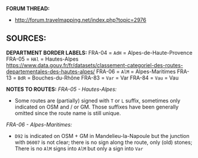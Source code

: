 ﻿**FORUM THREAD:**
- http://forum.travelmapping.net/index.php?topic=2976


**SOURCES:**
- 

**DEPARTMENT BORDER LABELS:**
FRA-04 = `AdH` = Alpes-de-Haute-Provence
FRA-05 = `HAl` = Hautes-Alpes https://www.data.gouv.fr/fr/datasets/classement-categoriel-des-routes-departementales-des-hautes-alpes/
FRA-06 = `AlM` = Alpes-Maritimes
FRA-13 = `BdR` = Bouches-du-Rhône
FRA-83 = `Var` = Var
FRA-84 = `Vau` = Vau


**NOTES TO ROUTES:**
*FRA-05 - Hautes-Alpes:*
- Some routes are (partially) signed with `T` or `L` suffix, sometimes only indicated on OSM and / or GM. Those suffixes have been generally omitted since the route name is still unique.

*FRA-06 - Alpes-Maritimes:*
- `D92` is indicated on OSM + GM in Mandelieu-la-Napoule but the junction with `D6007` is not clear; there is no sign along the route, only (old) stones; There is no `AlM` signs into `AlM` but only a sign into `Var`